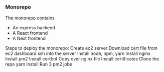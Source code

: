 ### Monorepo
The monorepo contains
 - An express backend
 - A React frontend
 - A Next frontend

Steps to deploy the monorepo:
Create ec2 server
Download cert file from ec2 dashboard
ssh into the server
Install node, npm, yarn
Install nginx
Install pm2
Install certbot
Copy over nginx file
Install certificates
Clone the repo
yarn install
Run 3 pm2 jobs
